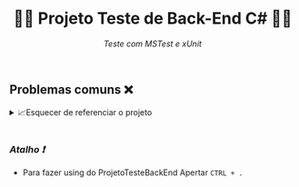 <h1 align="center">👨‍💻 Projeto Teste de Back-End C#	👨‍💻
</h1>
<p align="center"><i> Teste com MSTest e xUnit</i></p> 
<br>


## Problemas comuns :x:


<details>
  <summary>📈Esquecer de referenciar o projeto</summary>
  
 <br>
  
- Clickar na pasta do Projeto 
- Ir em Adicionar
- Clickar em Referencia de Projeto
- Selecionar o Projeto que vai ser referenciado para o Teste

</details>

<br>

<h3 align="left"><i>Atalho ❗</em></i></h3>

- Para fazer using do ProjetoTesteBackEnd Apertar `CTRL + .`
